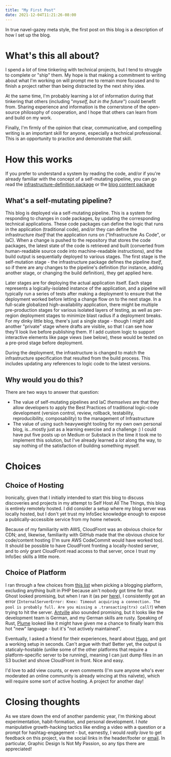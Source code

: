```yaml
---
title: "My First Post"
date: 2021-12-04T11:21:26-08:00
---
```

In true navel-gazey meta style, the first post on this blog is a description of how I set up the blog.
<!--more-->
# What's this all about?

I spend a _lot_ of time tinkering with technical projects, but I tend to struggle to complete or "ship" them. My hope is that making a commitment to writing about what I'm working on will prompt me to remain more focused and to finish a project rather than being distracted by the next shiny idea.

At the same time, I'm probably learning a lot of information during that tinkering that others (including "_myself, but in the future_") could benefit from. Sharing experience and information is the cornerstone of the open-source philosophy of cooperation, and I hope that others can learn from and build on my work.

Finally, I'm firmly of the opinion that clear, communicative, and compelling writing is an important skill for anyone, especially a technical professional. This is an opportunity to practice and demonstrate that skill.

# How this works

If you prefer to understand a system by reading the code, and/or if you're already familiar with the concept of a self-mutating pipeline, you can go read the [infrastructure-definition package](https://github.com/scubbo/blogCDN/tree/main) or the [blog content package](https://github.com/scubbo/blogContent)

## What's a self-mutating pipeline?

This blog is deployed via a self-mutating pipeline. This is a system for responding to changes in code packages, by updating the corresponding technical applications. These code packages can define the logic that runs in the application (traditional code), and/or they can define the infrastructure _itself_ that the application runs on ("Infrastructure As Code", or IaC). When a change is pushed to the repository that stores the code packages, the latest state of the code is retrieved and built (converted from human-readable source code into machine-readable instructions), and the build output is sequentially deployed to various stages. The first stage is the self-mutation stage - the infrastructure package defines the pipeline _itself_, so if there are any changes to the pipeline's definition (for instance, adding another stage, or changing the build definition), they get applied here.

Later stages are for deploying the actual application itself. Each stage represents a logically-isolated instance of the application, and a pipeline will typically run a series of tests after making a deployment to ensure that the deployment worked before letting a change flow on to the next stage. In a full-scale globalized high-availability application, there might be multiple pre-production stages for various isolated layers of testing, as well as per-region deployment stages to minimize blast radius if a deployment breaks. For my dinky little blog, there's just a single stage - though I might add another "private" stage where drafts are visible, so that I can see how they'll look live before publishing them. If I add custom logic to support interactive elements like page views (see below), these would be tested on a pre-prod stage before deployment.

During the deployment, the infrastructure is changed to match the infrastructure specification that resulted from the build process. This includes updating any references to logic code to the latest versions.

## Why would you do this?

There are two ways to answer that question:
* The value of self-mutating pipelines and IaC _themselves_ are that they allow developers to apply the Best Practices of traditional logic-code development (version control, review, rollback, testability, reproducibility, composability) to the management of Infrastructure
* The value of using such heavyweight tooling for my own own personal blog, is...mostly just as a learning exercise and a challenge :) I could have put five posts up on Medium or Substack in the time it took me to implement this solution, but I've already learned a _lot_ along the way, to say nothing of the satisfaction of building something myself.

# Choices

## Choice of Hosting

Ironically, given that I initially intended to start this blog to discuss discoveries and projects in my attempt to Self Host All The Things, this blog is entirely remotely hosted. I did consider a setup where my blog server was locally hosted, but I don't yet trust my InfoSec knowledge enough to expose a publically-accessible service from my home network.

Because of my familiarity with AWS, CloudFront was an obvious choice for CDN; and, likewise, familiarity with GitHub made that the obvious choice for code/content hosting (I'm sure AWS CodeCommit would have worked too). It should be possible to have CloudFront fronting a locally-hosted server, and to _only_ grant CloudFront read access to that server, once I trust my InfoSec skills a little more.

## Choice of Platform

I ran through a few choices from [this list](https://github.com/awesome-selfhosted/awesome-selfhosted#blogging-platforms) when picking a blogging platform, excluding anything built in PHP because ain't nobody got time for that. Ghost looked promising, but when I ran it (as per [here](https://hub.docker.com/_/ghost/)), I consistently got an error (`InternalServerError: Knex: Timeout acquiring a connection. The pool is probably full. Are you missing a .transacting(trx) call?`) when trying to hit the server. [Antville](https://antville.org/) also sounded promising, but it looks like the development team is German, and my German skills are rusty. Speaking of Rust, [Plume](https://joinplu.me/) looked like it might have given me a chance to finally learn this hot "new" language - but it's "not actively maintained".

Eventually, I asked a friend for their experiences, heard about [Hugo](https://gohugo.io/), and got a working setup in seconds. Can't argue with that! Better yet, the output is staticaly-hostable (unlike some of the other platforms that require a platform-specific server to be running), meaning I can just dump files in an S3 bucket and shove CloudFront in front. Nice and easy.

I'd love to add view counts, or even comments (I'm sure anyone who's ever moderated an online community is already wincing at this naïvete), which will require some sort of active hosting. A project for another day!

# Closing thoughts

As we stare down the end of another pandemic year, I'm thinking about experimentation, habit-formation, and personal development. I _hate_ manipulative growth-hacking tactics like ending a video with a question or a prompt for hashtag-engagement - but, earnestly, I would _really love_ to get feedback on this project, via the social links in the header/footer or [email](mailto:scubbojj@gmail.com). In particular, Graphic Design Is Not My Passion, so any tips there are appreciated!
